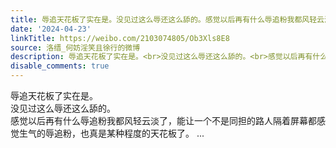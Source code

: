 ```yaml
---
title: 辱追天花板了实在是。没见过这么辱还这么舔的。感觉以后再有什么辱追粉我都风轻云淡了，能让一个不是同担的路人隔着屏幕都感觉生气的辱追粉，也真是某种程度的天...
date: '2024-04-23'
linkTitle: https://weibo.com/2103074805/Ob3Xls8E8
source: 洛缙_何妨淫笑且徐行的微博
description: 辱追天花板了实在是。<br>没见过这么辱还这么舔的。<br>感觉以后再有什么辱追粉我都风轻云淡了，能让一个不是同担的路人隔着屏幕都感觉生气的辱追粉，也真是某种程度的天花板了。  ...
disable_comments: true
---
```

辱追天花板了实在是。<br>没见过这么辱还这么舔的。<br>感觉以后再有什么辱追粉我都风轻云淡了，能让一个不是同担的路人隔着屏幕都感觉生气的辱追粉，也真是某种程度的天花板了。  ...